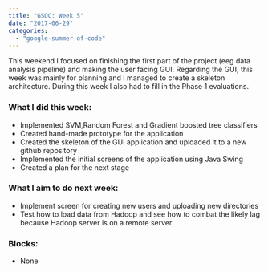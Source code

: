 ```yaml
---
title: "GSOC: Week 5"
date: "2017-06-29"
categories: 
  - "google-summer-of-code"
---
```


This weekend I focused on finishing the first part of the project (eeg data analysis pipeline) and making the user facing GUI. Regarding the GUI, this week was mainly for planning and I managed to create a skeleton architecture. During this week I also had to fill in the Phase 1 evaluations.  

### What I did this week:

- Implemented SVM,Random Forest and Gradient boosted tree classifiers
- Created hand-made prototype for the application
- Created the skeleton of the GUI application and uploaded it to a new github repository
- Implemented the initial screens of the application using Java Swing
- Created a plan for the next stage

### What I aim to do next week:

- Implement screen for creating new users and uploading new directories
- Test how to load data from Hadoop and see how to combat the likely lag because Hadoop server is on a remote server

### Blocks:

- None
